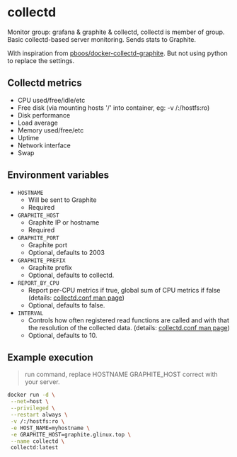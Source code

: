 # collectd

Monitor group: grafana & graphite & collectd, collectd is member of group.
Basic collectd-based server monitoring. Sends stats to Graphite.

With inspiration from [pboos/docker-collectd-graphite](https://github.com/pboos/docker-collectd-graphite). But not using python to replace the settings.

## Collectd metrics

* CPU used/free/idle/etc
* Free disk (via mounting hosts '/' into container, eg: -v /:/hostfs:ro)
* Disk performance
* Load average
* Memory used/free/etc
* Uptime
* Network interface
* Swap

## Environment variables

* `HOSTNAME`
  - Will be sent to Graphite
  - Required
* `GRAPHITE_HOST`
  - Graphite IP or hostname
  - Required
* `GRAPHITE_PORT`
  - Graphite port
  - Optional, defaults to 2003
* `GRAPHITE_PREFIX`
  - Graphite prefix
  - Optional, defaults to collectd.
* `REPORT_BY_CPU`
  - Report per-CPU metrics if true, global sum of CPU metrics if false (details: [collectd.conf man page](https://collectd.org/documentation/manpages/collectd.conf.5.shtml#plugin_cpu))
  - Optional, defaults to false.
* `INTERVAL`
  - Controls how often registered read functions are called and with that the resolution of the collected data. (details: [collectd.conf man page](https://collectd.org/wiki/index.php/Interval))
  - Optional, defaults to 10.

## Example execution
> run command, replace HOSTNAME GRAPHITE_HOST correct with your server.
```bash
docker run -d \
 --net=host \
 --privileged \
 --restart always \
 -v /:/hostfs:ro \
 -e HOST_NAME=myhostname \
 -e GRAPHITE_HOST=graphite.glinux.top \
 --name collectd \
 collectd:latest
```
